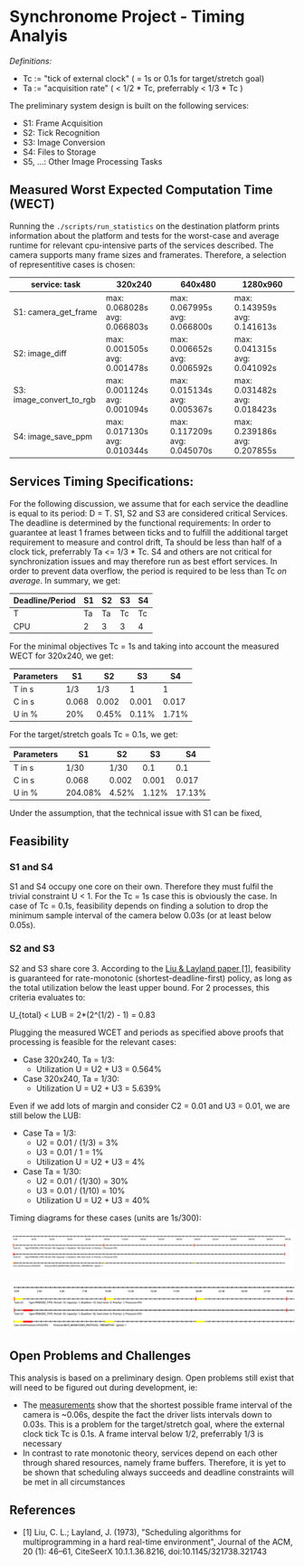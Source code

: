 # Synchronome Project - Timing Analyis

*Definitions:*

- Tc := "tick of external clock" ( = 1s or 0.1s for target/stretch goal)
- Ta := "acquisition rate" ( < 1/2 * Tc, preferrably < 1/3 * Tc )

The preliminary system design is built on the following services:

- S1: Frame Acquisition
- S2: Tick Recognition
- S3: Image Conversion
- S4: Files to Storage
- S5, ...: Other Image Processing Tasks

## Measured Worst Expected Computation Time (WECT)

Running the `./scripts/run_statistics` on the destination platform prints information about the platform and tests for the worst-case and average runtime for relevant cpu-intensive parts of the services described.
The camera supports many frame sizes and framerates. Therefore, a selection of representitive cases is chosen:

| service: task            | 320x240                       | 640x480                       | 1280x960                      |
|--------------------------|-------------------------------|-------------------------------|-------------------------------|
| S1: camera_get_frame     | max: 0.068028s avg: 0.066803s | max: 0.067995s avg: 0.066800s | max: 0.143959s avg: 0.141613s |
| S2: image_diff           | max: 0.001505s avg: 0.001478s | max: 0.006652s avg: 0.006592s | max: 0.041315s avg: 0.041092s |
| S3: image_convert_to_rgb | max: 0.001124s avg: 0.001094s | max: 0.015134s avg: 0.005367s | max: 0.031482s avg: 0.018423s |
| S4: image_save_ppm       | max: 0.017130s avg: 0.010344s | max: 0.117209s avg: 0.045070s | max: 0.239186s avg: 0.207855s |

## Services Timing Specifications:

For the following discussion, we assume that for each service the deadline is equal to its period: D = T.
S1, S2 and S3 are considered critical Services. The deadline is determined by the functional requirements:
In order to guarantee at least 1 frames between ticks and to fulfill the additional target requirement to measure and control drift, Ta should be less than half of a clock tick, preferrably Ta <= 1/3 * Tc.
S4 and others are not critical for synchronization issues and may therefore run as best effort services. In order to prevent data overflow, the period is required to be less than Tc *on average*.
In summary, we get:

| Deadline/Period | S1 | S2 | S3 | S4 |
|-----------------|----|----|----|----|
| T               | Ta | Ta | Tc | Tc |
| CPU             | 2  | 3  | 3  | 4  |

For the minimal objectives Tc = 1s and taking into account the measured WECT for 320x240, we get:

| Parameters | S1    | S2    | S3    | S4    |
|------------|-------|-------|-------|-------|
| T in s     | 1/3   | 1/3   | 1     | 1     |
| C in s     | 0.068 | 0.002 | 0.001 | 0.017 |
| U in %     | 20%   | 0.45% | 0.11% | 1.71% |

For the target/stretch goals Tc = 0.1s, we get:

| Parameters | S1      | S2    | S3    | S4     |
|------------|---------|-------|-------|--------|
| T in s     | 1/30    | 1/30  | 0.1   | 0.1    |
| C in s     | 0.068   | 0.002 | 0.001 | 0.017  |
| U in %     | 204.08% | 4.52% | 1.12% | 17.13% |

Under the assumption, that the technical issue with S1 can be fixed, 

## Feasibility

### S1 and S4

S1 and S4 occupy one core on their own. Therefore they must fulfil the trivial constraint U < 1.
For the Tc = 1s case this is obviously the case.
In case of Tc = 0.1s, feasibility depends on finding a solution to drop the minimum sample interval of the camera below 0.03s (or at least below 0.05s).

### S2 and S3

S2 and S3 share core 3.
According to the [Liu & Layland paper [1]](#references), feasibility is guaranteed for rate-monotonic (shortest-deadline-first) policy, as long as the total utilization below the least upper bound. For 2 processes, this criteria evaluates to:

U_{total} < LUB = 2*(2^(1/2) - 1) = 0.83

Plugging the measured WCET and periods as specified above proofs that processing is feasible for the relevant cases:

- Case 320x240, Ta = 1/3:
    - Utilization U = U2 + U3 = 0.564% 
- Case 320x240, Ta = 1/30:
    - Utilization U = U2 + U3 = 5.639%

Even if we add lots of margin and consider C2 = 0.01 and U3 = 0.01, we are still below the LUB:

- Case Ta = 1/3:
    - U2 = 0.01 / (1/3) = 3%
    - U3 = 0.01 / 1 = 1%
    - Utilization U = U2 + U3 = 4%
- Case Ta = 1/30:
    - U2 = 0.01 / (1/30) = 30%
    - U3 = 0.01 / (1/10) = 10%
    - Utilization U = U2 + U3 = 40%

Timing diagrams for these cases (units are 1s/300):

![scheduling diagram Ta=1/3, time in 1s/300](./imgs/diagrams/3_scheduling_core3.png)

![scheduling diagram Ta=1/30, time in 1s/300](./imgs/diagrams/4_scheduling_core3_extended.png)

## Open Problems and Challenges

This analysis is based on a preliminary design. Open problems still exist that will need to be figured out during development, ie:

- The [measurements](#measured-worst-expected-computation-time-wect) show that the shortest possible frame interval of the camera is ~0.06s, despite the fact the driver lists intervals down to 0.03s. This is a problem for the target/stretch goal, where the external clock tick Tc is 0.1s. A frame interval below 1/2, preferrably 1/3 is necessary
- In contrast to rate monotonic theory, services depend on each other through shared resources, namely frame buffers. Therefore, it is yet to be shown that scheduling always succeeds and deadline constraints will be met in all circumstances

## References

- [1] Liu, C. L.; Layland, J. (1973), "Scheduling algorithms for multiprogramming in a hard real-time environment", Journal of the ACM, 20 (1): 46–61, CiteSeerX 10.1.1.36.8216, doi:10.1145/321738.321743 
